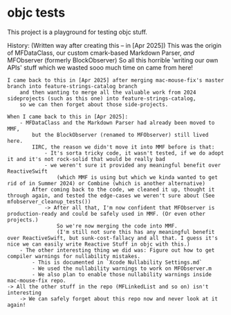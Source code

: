 #  objc tests

This project is a playground for testing objc stuff. 

History: (Written way after creating this – in [Apr 2025]) 
    This was the origin of MFDataClass, our custom cmark-based Markdown Parser, *and* MFObserver (formerly BlockObserver)
    So all this horrible 'writing our own APIs' stuff which we wasted sooo much time on came from here! 
    
    I came back to this in [Apr 2025] after merging mac-mouse-fix's master branch into feature-strings-catalog branch
        and then wanting to merge all the valuable work from 2024 sideprojects (such as this one) into feature-strings-catalog, 
        so we can then forget about those side-projects.
    
    When I came back to this in [Apr 2025]:
        - MFDataClass and the Markdown Parser had already been moved to MMF, 
            but the BlockObserver (renamed to MFObserver) still lived here. 
            IIRC, the reason we didn't move it into MMF before is that: 
                - It's sorta tricky code, it wasn't tested, if we do adopt it and it's not rock-solid that would be really bad
                - we weren't sure it provided any meaningful benefit over ReactiveSwift  
                    (which MMF is using but which we kinda wanted to get rid of in Summer 2024) or Combine (which is another alternative)
            After coming back to the code, we cleaned it up, thought it through again, and tested the edge-cases we weren't sure about (See mfobserver_cleanup_tests()) 
                -> After all that, I'm now confident that MFObserver is production-ready and could be safely used in MMF. (Or even other projects.)
                    So we're now merging the code into MMF. 
                    (I'm still not sure this has any meaningful benefit over ReactiveSwift, but sunk-cost-fallacy and all that. I guess it's nice we can easily write Reactive Stuff in objc with this.)
        - The other interesting thing we did was: Figure out how to get compiler warnings for nullability mistakes. 
            - This is documented in `Xcode Nullability Settings.md` 
            - We used the nullability warnings to work on MFObserver.m
            - We also plan to enable those nullability warnings inside mac-mouse-fix repo.
    -> All the other stuff in the repo (MFLinkedList and so on) isn't interesting
        -> We can safely forget about this repo now and never look at it again!
